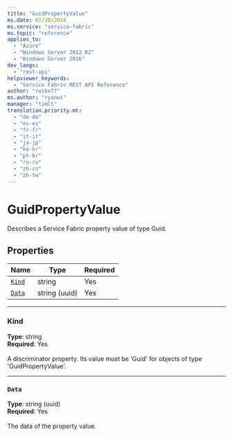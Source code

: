 ```yaml
---
title: "GuidPropertyValue"
ms.date: 07/20/2018
ms.service: "service-fabric"
ms.topic: "reference"
applies_to: 
  - "Azure"
  - "Windows Server 2012 R2"
  - "Windows Server 2016"
dev_langs: 
  - "rest-api"
helpviewer_keywords: 
  - "Service Fabric REST API Reference"
author: "rwike77"
ms.author: "ryanwi"
manager: "timlt"
translation.priority.mt: 
  - "de-de"
  - "es-es"
  - "fr-fr"
  - "it-it"
  - "ja-jp"
  - "ko-kr"
  - "pt-br"
  - "ru-ru"
  - "zh-cn"
  - "zh-tw"
---
```

# GuidPropertyValue

Describes a Service Fabric property value of type Guid.

## Properties
| Name | Type | Required |
| --- | --- | --- |
| [`Kind`](#kind) | string | Yes |
| [`Data`](#data) | string (uuid) | Yes |

____
### Kind
__Type__: string <br/>
__Required__: Yes <br/>
<br/>
A discriminator property. Its value must be 'Guid' for objects of type 'GuidPropertyValue'.

____
### `Data`
__Type__: string (uuid) <br/>
__Required__: Yes<br/>
<br/>
The data of the property value.

